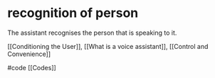 # recognition of person
The assistant recognises the person that is speaking to it.

[[Conditioning the User]], [[What is a voice assistant]], [[Control and Convenience]]

#code [[Codes]] 